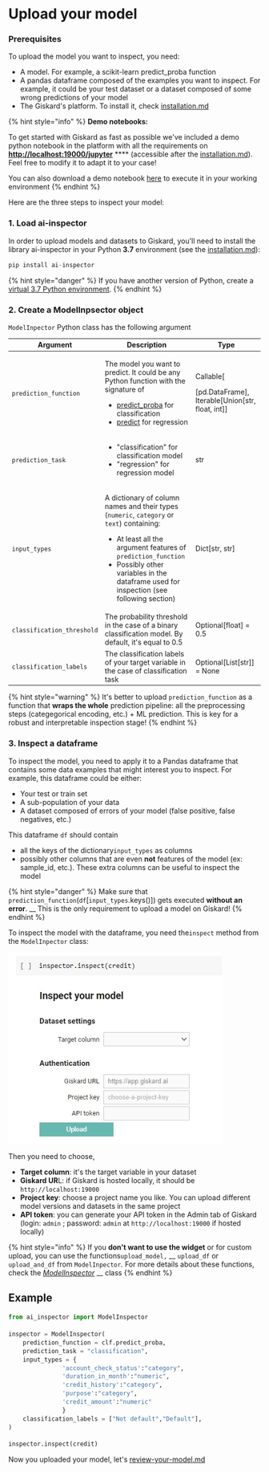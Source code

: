 # Upload your model

### Prerequisites

To upload the model you want to inspect, you need:

* A model. For example, a scikit-learn predict\_proba function
* A pandas dataframe composed of the examples you want to inspect. For example, it could be your test dataset or a dataset composed of some wrong predictions of your model
* The Giskard's platform. To install it, check [installation.md](installation.md "mention")

{% hint style="info" %}
**Demo notebooks:**

To get started with Giskard as fast as possible we've included a demo python notebook in the platform with all the requirements on [**http://localhost:19000/jupyter**](http://localhost:19000/jupyter) **** (accessible after the [installation.md](installation.md "mention")). Feel free to modify it to adapt it to your case! &#x20;



You can also download a demo notebook [here](https://github.com/Giskard-AI/giskard/blob/main/backend/demo-notebook/notebook/German\_credit\_scoring\_giskard.ipynb) to execute it in your working environment
{% endhint %}

Here are the three steps to inspect your model:

### 1. Load ai-inspector

In order to upload models and datasets to Giskard, you'll need to install the library ai-inspector in your Python **3.7** environment (see the [installation.md](installation.md "mention")):

```python
pip install ai-inspector
```

{% hint style="danger" %}
If you have another version of Python, create a [virtual 3.7 Python environment](https://stackoverflow.com/questions/52816156/how-to-create-virtual-environment-for-python-3-7-0).
{% endhint %}

### 2. Create a ModelInpsector object

`ModelInpector` Python class has the following argument

| Argument                   | Description                                                                                                                                                                                                                                                                                                                                                                                                                                                   | Type                                                                    |
| -------------------------- | ------------------------------------------------------------------------------------------------------------------------------------------------------------------------------------------------------------------------------------------------------------------------------------------------------------------------------------------------------------------------------------------------------------------------------------------------------------- | ----------------------------------------------------------------------- |
| `prediction_function`      | <p>The model you want to predict. It could be any Python function with the signature of </p><ul><li><a href="https://scikit-learn.org/stable/modules/generated/sklearn.linear_model.LogisticRegression.html#sklearn.linear_model.LogisticRegression.predict_proba">predict_proba</a> for classification</li><li><a href="https://github.com/scikit-learn/scikit-learn/blob/baf828ca1/sklearn/linear_model/_base.py#L348">predict</a> for regression</li></ul> | <p>Callable[</p><p>[pd.DataFrame], Iterable[Union[str, float, int]]</p> |
| `prediction_task`          | <ul><li>"classification" for classification model</li><li>"regression" for regression model</li></ul>                                                                                                                                                                                                                                                                                                                                                         | str                                                                     |
| `input_types`              | <p>A dictionary of column names and their types (<code>numeric</code>, <code>category</code> or <code>text</code>) containing: </p><ul><li>At least all the argument features of <code>prediction_function</code></li><li>Possibly other variables in the dataframe used for inspection (see following section)</li></ul>                                                                                                                                     | Dict\[str, str]                                                         |
| `classification_threshold` | The probability threshold in the case of a binary classification model. By default, it's equal to 0.5                                                                                                                                                                                                                                                                                                                                                         | Optional\[float] = 0.5                                                  |
| `classification_labels`    | The classification labels of your target variable in the case of classification task                                                                                                                                                                                                                                                                                                                                                                          | Optional\[List\[str]] = None                                            |

{% hint style="warning" %}
It's better to upload `prediction_function` as a function that **wraps the whole** prediction pipeline: all the preprocessing steps (categegorical encoding, etc.) + ML prediction. This is key for a robust and interpretable inspection stage!
{% endhint %}

### 3. Inspect a dataframe

To inspect the model, you need to apply it to a Pandas dataframe that contains some data examples that might interest you to inspect. For example, this dataframe could be either:

* Your test or train set
* A sub-population of your data
* A dataset composed of errors of your model (false positive, false negatives, etc.)

This dataframe `df` should contain&#x20;

* all the keys of the dictionary`input_types`  as columns
* &#x20;possibly other columns that are even **not** features of the model (ex: sample\_id, etc.). These extra columns can be useful to inspect the model

{% hint style="danger" %}
Make sure that `prediction_function`(`df`\[`input_types`.keys()]) gets executed **without an error**. __ This is the only requirement to upload a model on Giskard!
{% endhint %}

To inspect the model with the dataframe, you need the`inspect` method from the `ModelInpector` class:

![](../.gitbook/assets/widget.jpg)

Then you need to choose,

* **Target column**: it's the target variable in your dataset
* **Giskard UR**L: if Giskard is hosted locally, it should be `http://localhost:19000`
* **Project key**: choose a project name you like. You can upload different model versions and datasets in the same project
* **API token**: you can generate your API token in the Admin tab of Giskard (login: `admin` ;  password: `admin` at `http://localhost:19000` if hosted locally)

{% hint style="info" %}
If you **don't want to use the widget** or for custom upload, you can use the functions`upload_model,` __ `upload_df` or `upload_and_df` from `ModelInpector`_._ For more details about these functions, check the [_ModelInspector_](https://github.com/Giskard-AI/ai-inspector/blob/main/ai\_inspector/inspector.py#L34) __ class
{% endhint %}

## Example

```python
from ai_inspector import ModelInspector

inspector = ModelInspector(
    prediction_function = clf.predict_proba,
    prediction_task = "classification",
    input_types = {
               'account_check_status':"category", 
               'duration_in_month':"numeric",
               'credit_history':"category",
               'purpose':"category",
               'credit_amount':"numeric"
               }
    classification_labels = ["Not default","Default"],
)

inspector.inspect(credit)
```

Now you uploaded your model, let's [review-your-model.md](review-your-model.md "mention")
